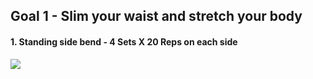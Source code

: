 ## Goal 1 - Slim your waist and stretch your body
#### 1. Standing side bend - 4 Sets X 20 Reps on each side

![](https://github.com/CosminaP/Workout-Guide/blob/master/img/sideBend.gif)
